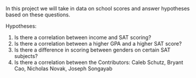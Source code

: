 In this project we will take in data on school scores
and answer hypotheses based on these questions.

Hypotheses:

1. Is there a correlation between income and SAT scoring?
2. Is there a correlation between a higher GPA and a higher SAT score?
3. Is there a difference in scoring between genders on certain SAT subjects?
4. Is there a correlation between the
Contributors: Caleb Schutz, Bryant Cao, Nicholas Novak, Joseph Songayab
